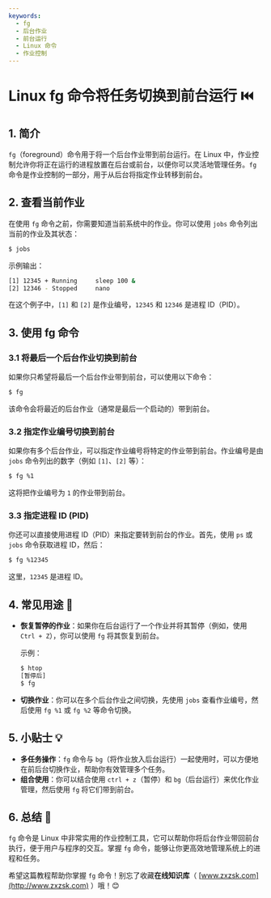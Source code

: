 ```yaml
--- 
keywords:  
  - fg  
  - 后台作业  
  - 前台运行  
  - Linux 命令  
  - 作业控制  
---
```


# Linux fg 命令将任务切换到前台运行 ⏮️

## 1. 简介

`fg`（foreground）命令用于将一个后台作业带到前台运行。在 Linux 中，作业控制允许你将正在运行的进程放置在后台或前台，以便你可以灵活地管理任务。`fg` 命令是作业控制的一部分，用于从后台将指定作业转移到前台。

## 2. 查看当前作业

在使用 `fg` 命令之前，你需要知道当前系统中的作业。你可以使用 `jobs` 命令列出当前的作业及其状态：

```bash
$ jobs
```

示例输出：

```bash
[1] 12345 + Running     sleep 100 &
[2] 12346 - Stopped     nano
```

在这个例子中，`[1]` 和 `[2]` 是作业编号，`12345` 和 `12346` 是进程 ID（PID）。

## 3. 使用 fg 命令

### 3.1 将最后一个后台作业切换到前台

如果你只希望将最后一个后台作业带到前台，可以使用以下命令：

```bash
$ fg
```

该命令会将最近的后台作业（通常是最后一个启动的）带到前台。

### 3.2 指定作业编号切换到前台

如果你有多个后台作业，可以指定作业编号将特定的作业带到前台。作业编号是由 `jobs` 命令列出的数字（例如 `[1]`、`[2]` 等）：

```bash
$ fg %1
```

这将把作业编号为 `1` 的作业带到前台。

### 3.3 指定进程 ID (PID)

你还可以直接使用进程 ID（PID）来指定要转到前台的作业。首先，使用 `ps` 或 `jobs` 命令获取进程 ID，然后：

```bash
$ fg %12345
```

这里，`12345` 是进程 ID。

## 4. 常见用途 📝

- **恢复暂停的作业**：如果你在后台运行了一个作业并将其暂停（例如，使用 `Ctrl + Z`），你可以使用 `fg` 将其恢复到前台。
  
  示例：
  ```bash
  $ htop
  [暂停后]
  $ fg
  ```

- **切换作业**：你可以在多个后台作业之间切换，先使用 `jobs` 查看作业编号，然后使用 `fg %1` 或 `fg %2` 等命令切换。

## 5. 小贴士 💡

- **多任务操作**：`fg` 命令与 `bg`（将作业放入后台运行）一起使用时，可以方便地在前后台切换作业，帮助你有效管理多个任务。
- **组合使用**：你可以结合使用 `ctrl + z`（暂停）和 `bg`（后台运行）来优化作业管理，然后使用 `fg` 将它们带到前台。

## 6. 总结 🎯

`fg` 命令是 Linux 中非常实用的作业控制工具，它可以帮助你将后台作业带回前台执行，便于用户与程序的交互。掌握 `fg` 命令，能够让你更高效地管理系统上的进程和任务。

希望这篇教程帮助你掌握 `fg` 命令！别忘了收藏**在线知识库**（ [www.zxzsk.com](http://www.zxzsk.com) ）哦！😊